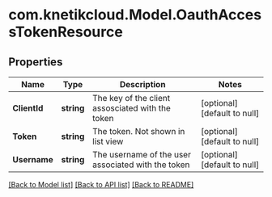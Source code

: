# com.knetikcloud.Model.OauthAccessTokenResource
## Properties

Name | Type | Description | Notes
------------ | ------------- | ------------- | -------------
**ClientId** | **string** | The key of the client assosciated with the token | [optional] [default to null]
**Token** | **string** | The token.  Not shown in list view | [optional] [default to null]
**Username** | **string** | The username of the user associated with the token | [optional] [default to null]

[[Back to Model list]](../README.md#documentation-for-models) [[Back to API list]](../README.md#documentation-for-api-endpoints) [[Back to README]](../README.md)

